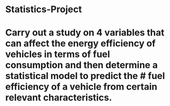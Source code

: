 # Statistics-Project
# Carry out a study on 4 variables that can affect the energy efficiency of vehicles in terms of fuel consumption and then determine a statistical model to predict the   # fuel efficiency of a vehicle from certain relevant characteristics.
